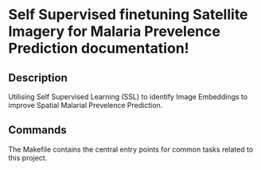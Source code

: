 # Self Supervised finetuning Satellite Imagery for Malaria Prevelence Prediction documentation!

## Description

Utilising Self Supervised Learning (SSL) to identify Image Embeddings to improve Spatial Malarial Prevelence Prediction.

## Commands

The Makefile contains the central entry points for common tasks related to this project.

